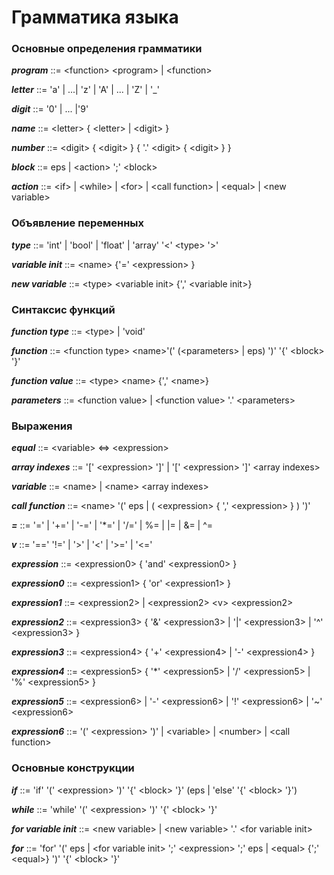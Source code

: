 # Грамматика языка
### Основные определения грамматики

***program*** ::= \<function> \<program> | \<function>

***letter*** ::= 'a' | ...| 'z' | 'A' | ... | 'Z' | '_'

***digit*** ::= '0' | ... |'9'

***name*** ::= \<letter> { \<letter> | \<digit> }

***number*** ::= \<digit> { \<digit> } { '.' \<digit> { \<digit> } }

***block*** ::= eps | \<action> ';' \<block>

***action*** ::= \<if> | \<while> | \<for> | \<call function> | \<equal> | \<new variable>

### Объявление переменных

***type*** ::= 'int' | 'bool' | 'float' | 'array' '<' \<type> '>'

***variable init*** ::= \<name> {'=' \<expression> }

***new variable*** ::= \<type> \<variable init> {',' \<variable init>}

### Синтаксис функций

***function type*** ::= \<type> | 'void'

***function*** ::= \<function type> \<name>'(' (\<parameters> | eps) ')' '{' \<block> '}' 

***function value*** ::= \<type> \<name> {',' \<name>}

***parameters*** ::= \<function value> | \<function value> '.' \<parameters> 

### Выражения
  
***equal*** ::= \<variable> <=> \<expression> 

***array indexes*** ::= '\[' \<expression> '\]' | '\[' \<expression> '\]' \<array indexes>

***variable*** ::= \<name> | \<name> \<array indexes>

***call function*** ::= \<name> '(' eps | ( \<expression> { ',' \<expression> } ) ')'

***=*** ::= '=' | '+=' | '-=' | '\*=' | '/=' | %= | |= | &= | ^= 

***v*** ::= '=='  '!=' | '>' | '<' | '>=' | '<=' 

***expression*** ::= \<expression0> { 'and' \<expression0> }

***expression0*** ::= \<expression1> { 'or' \<expression1> }

***expression1*** ::= \<expression2> | \<expression2> \<v> \<expression2>

***expression2*** ::= \<expression3> { '&' \<expression3> | '|' \<expression3> | '^' \<expression3> }

***expression3*** ::= \<expression4> { '+' \<expression4> | '-' \<expression4> }

***expression4*** ::= \<expression5> { '\*' \<expression5> | '/' \<expression5> | '%' \<expression5> }

***expression5*** ::= \<expression6> | '-' \<expression6> | '!' \<expression6> | '~' \<expression6>

***expression6*** ::= '(' \<expression> ')' | \<variable> | \<number> | \<call function> 

### Основные конструкции

***if*** ::= 'if' '(' \<expression> ')' '{' \<block> '}' (eps | 'else' '{' \<block> '}')

***while*** ::= 'while' '(' \<expression> ')' '{' \<block> '}' 

***for variable init*** ::= \<new variable> | \<new variable> '.' \<for variable init>
  
***for*** ::= 'for' '(' eps | \<for  variable init> ';' \<expression> ';' eps | \<equal> {';' \<equal>} ')' '{' \<block> '}'
